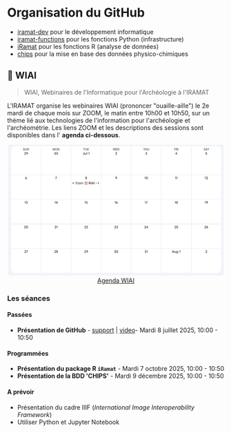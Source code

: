# Organisation du GitHub

- [iramat-dev](https://github.com/iramat/iramat-dev) pour le développement informatique
- [iramat-functions](https://github.com/iramat/iramat-functions) pour les fonctions Python (infrastructure)
- [iRamat](https://github.com/iramat/iRamat) pour les fonctions R (analyse de données)
- [chips](https://github.com/iramat/chips) pour la mise en base des données physico-chimiques

## 🧮 WIAI
> WIAI, Webinaires de l'Informatique pour l'Archéologie à l'IRAMAT

L'IRAMAT organise les webinaires WIAI (prononcer "ouaille-aille") le 2e mardi de chaque mois sur ZOOM, le matin entre 10h00 et 10h50, sur un thème lié aux technologies de l'information pour l'archéologie et l'archéométrie. Les liens ZOOM et les descriptions des sessions sont disponibles dans l' **agenda ci-dessous**.

<p align="center">
  <a href="https://iramat.github.io/iramat-dev/admin/calendrier.html" target="_blank">
    <img src="https://raw.githubusercontent.com/iramat/iramat-dev/master/img/admin-calendrier.png" width="500">
  </a><br>
  <a href="https://iramat.github.io/iramat-dev/admin/calendrier.html" target="_blank">Agenda WIAI</a>
</p>

### Les séances

#### Passées

- **Présentation de GitHub** - [support](https://iramat.github.io/iramat-dev/talks/2025-wiai-github/pres) | [video](https://sdrive.cnrs.fr/s/kZ32eLX6js6rBSW)- Mardi 8 juillet 2025, 10:00 - 10:50

#### Programmées

- **Présentation du package R `iRamat`** - Mardi 7 octobre 2025, 10:00 - 10:50
- **Présentation de la BDD 'CHIPS'**  - Mardi 9 décembre 2025, 10:00 - 10:50

#### A prévoir

- Présentation du cadre IIIF (_International Image Interoperability Framework_)
- Utiliser Python et Jupyter Notebook



